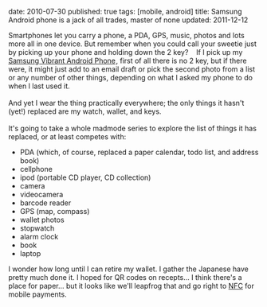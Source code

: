 date: 2010-07-30
published: true
tags: [mobile, android]
title: Samsung Android phone is a jack of all trades, master of none
updated: 2011-12-12


Smartphones let you carry a phone, a PDA, GPS, music, photos and lots more all in one device. But remember when you could call your sweetie just by picking up your phone and holding down the 2 key? &nbsp; &nbsp;If I pick up my <a href="http://www.amazon.com/gp/product/B003TXSKNE?ie=UTF8&amp;tag=danconnolly&amp;linkCode=as2&amp;camp=1789&amp;creative=390957&amp;creativeASIN=B003TXSKNE">Samsung Vibrant Android Phone</a><img alt="" border="0" height="1" src="http://www.assoc-amazon.com/e/ir?t=danconnolly&amp;l=as2&amp;o=1&amp;a=B003TXSKNE" style="border: none !important; margin: 0px !important;" width="1" />, first of all there is no 2 key, but if there were, it might just add to an email draft or pick the second photo from a list or any number of other things, depending on what I asked my phone to do when I last used it.<br />
<br />
And yet I wear the thing practically everywhere; the only things it hasn't (yet!) replaced are my watch, wallet, and keys.<br />
<br />
It's going to take a whole madmode series to explore the list of things it has replaced, or at least competes with:<br />
<ul>
<li>PDA&nbsp;(which, of course, replaced a paper calendar, todo list, and address book)</li>
<li>cellphone</li>
<li>ipod (portable CD player, CD collection)</li>
<li>camera</li>
<li>videocamera</li>
<li>barcode reader</li>
<li>GPS (map, compass)</li>
<li>wallet photos</li>
<li>stopwatch</li>
<li>alarm clock</li>
<li>book</li>
<li>laptop</li>
</ul>
I wonder how long until I can retire my wallet. I gather the Japanese have pretty much done it. I hoped for QR codes on recepts... I think there's a place for paper... but it looks like we'll leapfrog that and go right to <a href="http://en.wikipedia.org/wiki/Near_Field_Communication">NFC</a>&nbsp;for mobile payments.<br />
<div>
<br />
<div>
<div>
<div>
<span class="Apple-style-span" style="color: #333333; font-family: Helvetica, Verdana, Arial, sans-serif; font-size: 16px; line-height: 20px;"><br />
</span><br />
<div>
<br /></div>
<div>
<br /></div>
</div>
</div>
</div>
</div>